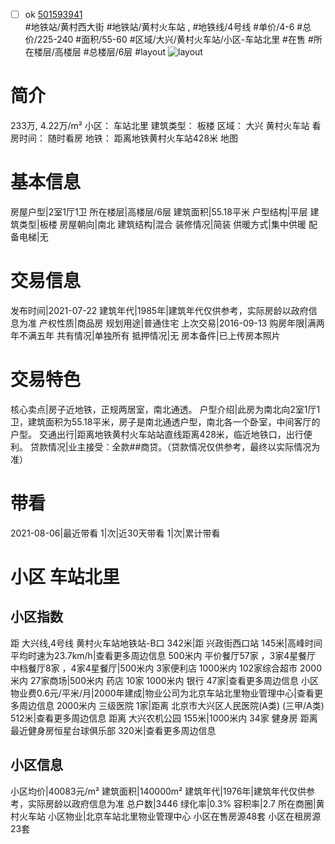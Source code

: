 - [ ] ok [501593941](https://bj.5i5j.com/ershoufang/501593941.html)  
 #地铁站/黄村西大街 #地铁站/黄村火车站 ,  #地铁线/4号线
#单价/4-6 #总价/225-240 #面积/55-60   #区域/大兴/黄村火车站/小区-车站北里 #在售 #所在楼层/高楼层 #总楼层/6层 #layout 
![layout](http://image2a.5i5j.com/bdir/layout/b47f93fca0a34b628dd63b2be0bc6d97.jpg_P5.jpg) 
# 简介 
 233万,  4.22万/m² 
小区： 车站北里
建筑类型： 板楼
区域： 大兴 黄村火车站
看房时间： 随时看房
地铁： 距离地铁黄村火车站428米 地图
# 基本信息 
 房屋户型|2室1厅1卫
所在楼层|高楼层/6层
建筑面积|55.18平米
户型结构|平层
建筑类型|板楼
房屋朝向|南北
建筑结构|混合
装修情况|简装
供暖方式|集中供暖
配备电梯|无
# 交易信息 
 发布时间|2021-07-22
建筑年代|1985年|建筑年代仅供参考，实际房龄以政府信息为准
产权性质|商品房
规划用途|普通住宅
上次交易|2016-09-13
购房年限|满两年不满五年
共有情况|单独所有
抵押情况|无
房本备件|已上传房本照片
# 交易特色 
 核心卖点|房子近地铁，正规两居室，南北通透。
户型介绍|此房为南北向2室1厅1卫，建筑面积为55.18平米，房子是南北通透户型，南北各一个卧室，中间客厅的户型。
交通出行|距离地铁黄村火车站站直线距离428米，临近地铁口，出行便利。
贷款情况|业主接受：全款##商贷。（贷款情况仅供参考，最终以实际情况为准）
# 带看 
 2021-08-06|最近带看	 1|次|近30天带看	 1|次|累计带看
# 小区 车站北里
## 小区指数 
 距 大兴线,4号线 黄村火车站地铁站-B口 342米|距 兴政街西口站 145米|高峰时间平均时速为23.7km/h|查看更多周边信息
500米内 平价餐厅57家 ，3家4星餐厅
中档餐厅8家 ，4家4星餐厅|500米内 3家便利店
1000米内 102家综合超市
2000米内 27家商场|500米内 药店 10家
1000米内 银行 47家|查看更多周边信息
小区物业费0.6元/平米/月|2000年建成|物业公司为北京车站北里物业管理中心|查看更多周边信息
2000米内 三级医院 1家|距离 北京市大兴区人民医院(A类) (三甲/A类) 512米|查看更多周边信息
距离 大兴农机公园 155米|1000米内 34家 健身房
距离最近健身房恒星台球俱乐部 320米|查看更多周边信息
## 小区信息 
 小区均价|40083元/m²
建筑面积|140000m²
建筑年代|1976年|建筑年代仅供参考，实际房龄以政府信息为准
总户数|3446
绿化率|0.3%
容积率|2.7
所在商圈|黄村火车站
小区物业|北京车站北里物业管理中心
小区在售房源48套
小区在租房源23套
